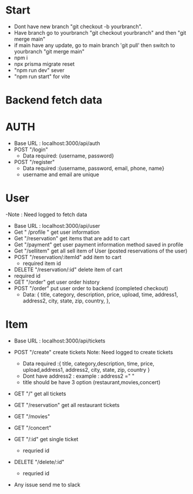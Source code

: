 # Start

- Dont have new branch "git checkout -b yourbranch".
- Have branch go to yourbranch "git checkout yourbranch" and then "git merge main"
- if main have any update, go to main branch 'git pull' then switch to yourbranch "git merge main"
- npm i
- npx prisma migrate reset
- "npm run dev" sever
- "npm run start" for vite

# Backend fetch data

# AUTH

- Base URL : localhost:3000/api/auth
- POST "/login"
  - Data required: {username, password}
- POST "/register"
  - Data required :{username, password, email, phone, name}
  - username and email are unique

# User

-Note : Need logged to fetch data

- Base URL : localhost:3000/api/user
- Get " /profile " get user information
- Get "/reservation" get items that are add to cart
- Get "/payment" get user payment information method saved in profile
- Get "/sellitem" get all sell item of User (posted reservations of the user)
- POST "/reservation/:itemId" add item to cart
  - required item id
- DELETE "/reservation/:id" delete item of cart
- required id
- GET "/order" get user order history
- POST "/order" put user order to backend (completed checkout)
  - Data: {
    title,
    category,
    description,
    price,
    upload,
    time,
    address1,
    address2,
    city,
    state,
    zip,
    country,
    },

# Item

- Base URL : localhost:3000/api/tickets
- POST "/create" create tickets Note: Need logged to create tickets
  - Data required :{ title, category,description, time, price, upload,address1, address2, city, state, zip, country }
  - Dont have address2 : example : address2 =" "
  - title should be have 3 option (restaurant,movies,concert)
- GET "/" get all tickets
- GET "/reservation" get all restaurant tickets
- GET "/movies"
- GET "/concert"
- GET "/:id" get single ticket
  - requried id
- DELETE "/delete/:id"

  - requried id

- Any issue send me to slack
